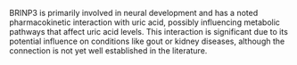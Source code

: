 BRINP3 is primarily involved in neural development and has a noted pharmacokinetic interaction with uric acid, possibly influencing metabolic pathways that affect uric acid levels. This interaction is significant due to its potential influence on conditions like gout or kidney diseases, although the connection is not yet well established in the literature.